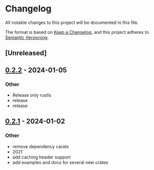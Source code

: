 # Changelog
All notable changes to this project will be documented in this file.

The format is based on [Keep a Changelog](https://keepachangelog.com/en/1.0.0/),
and this project adheres to [Semantic Versioning](https://semver.org/spec/v2.0.0.html).

## [Unreleased]

## [0.2.2](https://github.com/trillium-rs/trillium/compare/trillium-head-v0.2.1...trillium-head-v0.2.2) - 2024-01-05

### Other
- Release only rustls
- release
- release

## [0.2.1](https://github.com/trillium-rs/trillium/compare/trillium-head-v0.2.0...trillium-head-v0.2.1) - 2024-01-02

### Other
- remove dependency carats
- 2021
- add caching header support
- add examples and docs for several new crates
